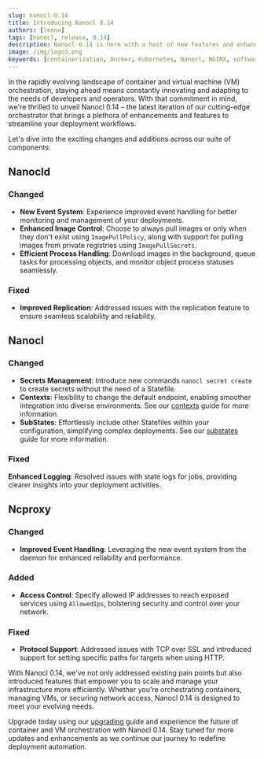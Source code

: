 ```yaml
---
slug: nanocl-0.14
title: Introducing Nanocl 0.14
authors: [leone]
tags: [nanocl, release, 0.14]
description: Nanocl 0.14 is here with a host of new features and enhancements to streamline your deployment workflows. Dive into the details!
image: /img/logo3.png
keywords: [containerization, Docker, Kubernetes, Nanocl, NGINX, software development, deployment, release, 0.15]
---
```


In the rapidly evolving landscape of container and virtual machine (VM) orchestration, staying ahead means constantly innovating and adapting to the needs of developers and operators. With that commitment in mind, we're thrilled to unveil Nanocl 0.14 – the latest iteration of our cutting-edge orchestrator that brings a plethora of enhancements and features to streamline your deployment workflows.

<!--truncate-->

Let's dive into the exciting changes and additions across our suite of components:

## Nanocld

### Changed

- **New Event System**: Experience improved event handling for better monitoring and management of your deployments.
- **Enhanced Image Control**: Choose to always pull images or only when they don't exist using `ImagePullPolicy`, along with support for pulling images from private registries using `ImagePullSecrets`.
- **Efficient Process Handling**: Download images in the background, queue tasks for processing objects, and monitor object process statuses seamlessly.

### Fixed

- **Improved Replication**: Addressed issues with the replication feature to ensure seamless scalability and reliability.

## Nanocl

### Changed

- **Secrets Management**: Introduce new commands `nanocl secret create` to create secrets without the need of a Statefile.
- **Contexts**: Flexibility to change the default endpoint, enabling smoother integration into diverse environments.
See our [contexts][contexts] guide for more information.
- **SubStates**: Effortlessly include other Statefiles within your configuration, simplifying complex deployments.
See our [substates][substates] guide for more information.

### Fixed

**Enhanced Logging**: Resolved issues with state logs for jobs, providing clearer insights into your deployment activities.

## Ncproxy

### Changed

- **Improved Event Handling**: Leveraging the new event system from the daemon for enhanced reliability and performance.

### Added

- **Access Control**: Specify allowed IP addresses to reach exposed services using `AllowedIps`, bolstering security and control over your network.

### Fixed

- **Protocol Support**: Addressed issues with TCP over SSL and introduced support for setting specific paths for targets when using HTTP.

With Nanocl 0.14, we've not only addressed existing pain points but also introduced features that empower you to scale and manage your infrastructure more efficiently. Whether you're orchestrating containers, managing VMs, or securing network access, Nanocl 0.14 is designed to meet your evolving needs.

Upgrade today using our [upgrading][upgrading] guide and experience the future of container and VM orchestration with Nanocl 0.14. Stay tuned for more updates and enhancements as we continue our journey to redefine deployment automation.

[substates]: /guides/nanocl/advanced-usage/substate
[contexts]: /guides/nanocl/advanced-usage/contexts
[upgrading]: /manuals/nanocl/upgrade
